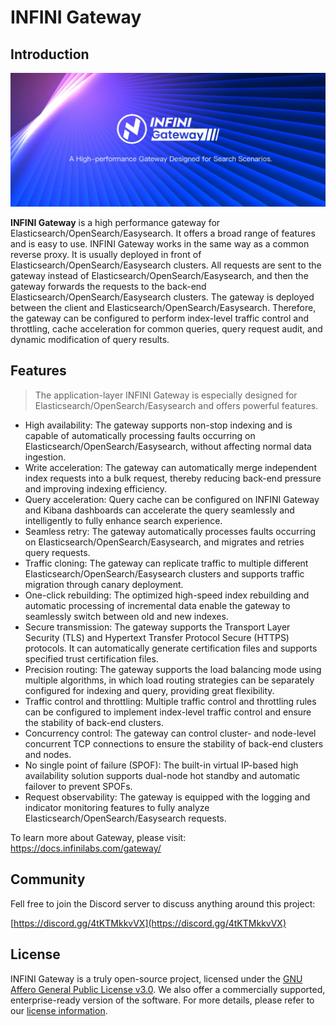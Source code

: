 # INFINI Gateway

## Introduction

![](./docs/static/img/banner.jpg)

**INFINI Gateway** is a high performance gateway for Elasticsearch/OpenSearch/Easysearch. It offers a broad range of features and is easy to use. INFINI Gateway works in the same way as a common reverse proxy.
It is usually deployed in front of Elasticsearch/OpenSearch/Easysearch clusters. All requests are sent to the gateway instead of Elasticsearch/OpenSearch/Easysearch, and then the gateway forwards the requests to the back-end Elasticsearch/OpenSearch/Easysearch clusters.
The gateway is deployed between the client and Elasticsearch/OpenSearch/Easysearch. Therefore, the gateway can be configured to perform index-level traffic control and throttling, cache acceleration for common queries, query request audit, and dynamic modification of query results.

## Features

> The application-layer INFINI Gateway is especially designed for Elasticsearch/OpenSearch/Easysearch and offers powerful features.

- High availability: The gateway supports non-stop indexing and is capable of automatically processing faults occurring on Elasticsearch/OpenSearch/Easysearch, without affecting normal data ingestion.
- Write acceleration: The gateway can automatically merge independent index requests into a bulk request, thereby reducing back-end pressure and improving indexing efficiency.
- Query acceleration: Query cache can be configured on INFINI Gateway and Kibana dashboards can accelerate the query seamlessly and intelligently to fully enhance search experience.
- Seamless retry: The gateway automatically processes faults occurring on Elasticsearch/OpenSearch/Easysearch, and migrates and retries query requests.
- Traffic cloning: The gateway can replicate traffic to multiple different Elasticsearch/OpenSearch/Easysearch clusters and supports traffic migration through canary deployment.
- One-click rebuilding: The optimized high-speed index rebuilding and automatic processing of incremental data enable the gateway to seamlessly switch between old and new indexes.
- Secure transmission: The gateway supports the Transport Layer Security (TLS) and Hypertext Transfer Protocol Secure (HTTPS) protocols. It can automatically generate certification files and supports specified trust certification files.
- Precision routing: The gateway supports the load balancing mode using multiple algorithms, in which load routing strategies can be separately configured for indexing and query, providing great flexibility.
- Traffic control and throttling: Multiple traffic control and throttling rules can be configured to implement index-level traffic control and ensure the stability of back-end clusters.
- Concurrency control: The gateway can control cluster- and node-level concurrent TCP connections to ensure the stability of back-end clusters and nodes.
- No single point of failure (SPOF): The built-in virtual IP-based high availability solution supports dual-node hot standby and automatic failover to prevent SPOFs.
- Request observability: The gateway is equipped with the logging and indicator monitoring features to fully analyze Elasticsearch/OpenSearch/Easysearch requests.


To learn more about Gateway, please visit: https://docs.infinilabs.com/gateway/

## Community

Fell free to join the Discord server to discuss anything around this project:

[https://discord.gg/4tKTMkkvVX](https://discord.gg/4tKTMkkvVX)

## License

INFINI Gateway is a truly open-source project, licensed under the [GNU Affero General Public License v3.0](https://opensource.org/licenses/AGPL-3.0).
We also offer a commercially supported, enterprise-ready version of the software.
For more details, please refer to our [license information](./LICENSE).